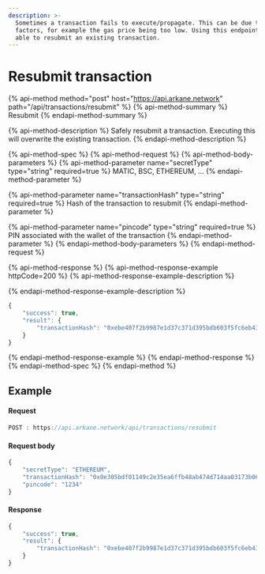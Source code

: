 ```yaml
---
description: >-
  Sometimes a transaction fails to execute/propagate. This can be due to several
  factors, for example the gas price being too low. Using this endpoint, you are
  able to resubmit an existing transaction.
---
```


# Resubmit transaction

{% api-method method="post" host="https://api.arkane.network" path="/api/transactions/resubmit" %}
{% api-method-summary %}
Resubmit
{% endapi-method-summary %}

{% api-method-description %}
Safely resubmit a transaction. Executing this will overwrite the existing transaction.
{% endapi-method-description %}

{% api-method-spec %}
{% api-method-request %}
{% api-method-body-parameters %}
{% api-method-parameter name="secretType" type="string" required=true %}
MATIC, BSC, ETHEREUM, ...
{% endapi-method-parameter %}

{% api-method-parameter name="transactionHash" type="string" required=true %}
Hash of the transaction to resubmit
{% endapi-method-parameter %}

{% api-method-parameter name="pincode" type="string" required=true %}
PIN associated with the wallet of the transaction
{% endapi-method-parameter %}
{% endapi-method-body-parameters %}
{% endapi-method-request %}

{% api-method-response %}
{% api-method-response-example httpCode=200 %}
{% api-method-response-example-description %}

{% endapi-method-response-example-description %}

```javascript
{
    "success": true,
    "result": {
        "transactionHash": "0xebe407f2b9987e1d37c371d395bdb603f5fc6eb43ac58711d77e7ed944b4261a"
    }
}
```
{% endapi-method-response-example %}
{% endapi-method-response %}
{% endapi-method-spec %}
{% endapi-method %}

## Example

#### Request

```javascript
POST : https://api.arkane.network/api/transactions/resubmit
```

#### Request body

```javascript
{
    "secretType": "ETHEREUM",
    "transactionHash": "0x0e305bdf01149c2e35ea6ffb48ab474d714aa03173b06427c6325f0693c59f92",
    "pincode": "1234"
}
```

#### Response

```javascript
{
    "success": true,
    "result": {
        "transactionHash": "0xebe407f2b9987e1d37c371d395bdb603f5fc6eb43ac58711d77e7ed944b4261a"
    }
}
```

